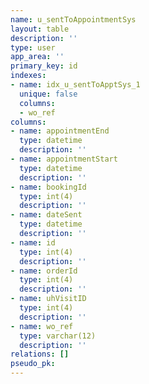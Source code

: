 ```yaml
---
name: u_sentToAppointmentSys
layout: table
description: ''
type: user
app_area: ''
primary_key: id
indexes:
- name: idx_u_sentToApptSys_1
  unique: false
  columns:
  - wo_ref
columns:
- name: appointmentEnd
  type: datetime
  description: ''
- name: appointmentStart
  type: datetime
  description: ''
- name: bookingId
  type: int(4)
  description: ''
- name: dateSent
  type: datetime
  description: ''
- name: id
  type: int(4)
  description: ''
- name: orderId
  type: int(4)
  description: ''
- name: uhVisitID
  type: int(4)
  description: ''
- name: wo_ref
  type: varchar(12)
  description: ''
relations: []
pseudo_pk: 
---
```


